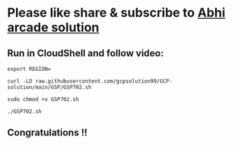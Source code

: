 # Please like share & subscribe to [Abhi arcade solution](http://www.youtube.com/@Abhi_Arcade_Solution)

## Run in CloudShell and follow video:

```
export REGION=
```
```
curl -LO raw.githubusercontent.com/gcpsolution99/GCP-solution/main/GSP/GSP702.sh

sudo chmod +x GSP702.sh

./GSP702.sh
```

## Congratulations !!
